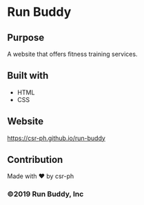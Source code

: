 # Run Buddy

## Purpose
A website that offers fitness training services.

## Built with
* HTML
* CSS

## Website
https://csr-ph.github.io/run-buddy

## Contribution
Made with ❤️ by csr-ph

### ©️2019 Run Buddy, Inc 
